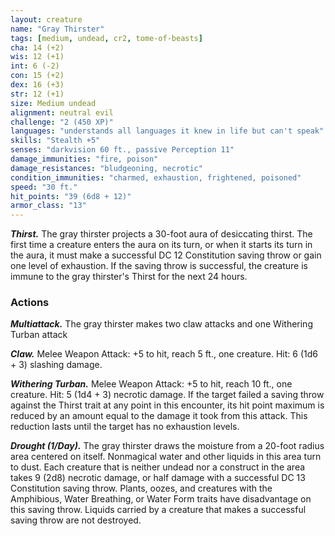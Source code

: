 ```yaml
---
layout: creature
name: "Gray Thirster"
tags: [medium, undead, cr2, tome-of-beasts]
cha: 14 (+2)
wis: 12 (+1)
int: 6 (-2)
con: 15 (+2)
dex: 16 (+3)
str: 12 (+1)
size: Medium undead
alignment: neutral evil
challenge: "2 (450 XP)"
languages: "understands all languages it knew in life but can't speak"
skills: "Stealth +5"
senses: "darkvision 60 ft., passive Perception 11"
damage_immunities: "fire, poison"
damage_resistances: "bludgeoning, necrotic"
condition_immunities: "charmed, exhaustion, frightened, poisoned"
speed: "30 ft."
hit_points: "39 (6d8 + 12)"
armor_class: "13"
---
```


***Thirst.*** The gray thirster projects a 30-foot aura of desiccating thirst. The first time a creature enters the aura on its turn, or when it starts its turn in the aura, it must make a successful DC 12 Constitution saving throw or gain one level of exhaustion. If the saving throw is successful, the creature is immune to the gray thirster's Thirst for the next 24 hours.

### Actions

***Multiattack.*** The gray thirster makes two claw attacks and one Withering Turban attack

***Claw.*** Melee Weapon Attack: +5 to hit, reach 5 ft., one creature. Hit: 6 (1d6 + 3) slashing damage.

***Withering Turban.*** Melee Weapon Attack: +5 to hit, reach 10 ft., one creature. Hit: 5 (1d4 + 3) necrotic damage. If the target failed a saving throw against the Thirst trait at any point in this encounter, its hit point maximum is reduced by an amount equal to the damage it took from this attack. This reduction lasts until the target has no exhaustion levels.

***Drought (1/Day).*** The gray thirster draws the moisture from a 20-foot radius area centered on itself. Nonmagical water and other liquids in this area turn to dust. Each creature that is neither undead nor a construct in the area takes 9 (2d8) necrotic damage, or half damage with a successful DC 13 Constitution saving throw. Plants, oozes, and creatures with the Amphibious, Water Breathing, or Water Form traits have disadvantage on this saving throw. Liquids carried by a creature that makes a successful saving throw are not destroyed.

